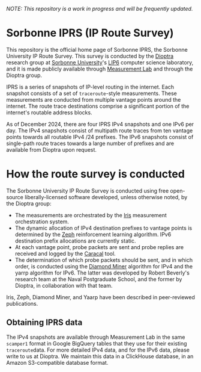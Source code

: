 *NOTE: This repository is a work in progress and will be frequently updated.*

# Sorbonne IPRS (IP Route Survey)

This repository is the official home page of Sorbonne IPRS, the Sorbonne University IP Route Survey.
This survey is conducted by the [Dioptra](https://dioptra.io) research group at [Sorbonne University](https://sorbonne-universite.fr/en)'s [LIP6](https://www.lip6.fr/?LANG=en) computer science laboratory, and it is made publicly available through [Measurement Lab](https://www.measurementlab.net) and through the Dioptra group.

IPRS is a series of snapshots of IP-level routing in the internet.
Each snapshot consists of a set of `traceroute`-style measurements.
These measurements are conducted from multiple vantage points around the internet.
The route trace destinations comprise a significant portion of the internet's routable address blocks.

As of December 2024, there are four IPRS IPv4 snapshots and one IPv6 per day.
The IPv4 snapshots consist of multipath route traces from ten vantage points towards all routable IPv4 /24 prefixes.
The IPv6 snapshots consist of single-path route traces towards a large number of prefixes and are available from Dioptra upon request.

# How the route survey is conducted

The Sorbonne University IP Route Survey is conducted using free open-source liberally-licensed software developed, unless otherwise noted, by the Dioptra group:

* The measurements are orchestrated by the [Iris](https://github.com/dioptra-io/zeph) measurement orchestration system.
* The dynamic allocation of IPv4 destination prefixes to vantage points is determined by the [Zeph](https://github.com/dioptra-io/zeph) reinforcement learning algorithm. IPv6 destination prefix allocations are currently static.
* At each vantage point, probe packets are sent and probe replies are received and logged by the [Caracal](https://github.com/dioptra-io/caracal) tool.
* The determination of which probe packets should be sent, and in which order, is conducted using the [Diamond Miner](https://github.com/dioptra-io/diamond-miner) algorithm for IPv4 and the yarrp algorithm for IPv6. The latter was developed by Robert Beverly's research team at the Naval Postgraduate School, and the former by Dioptra, in collaboration with that team.

Iris, Zeph, Diamond Miner, and Yaarp have been described in peer-reviewed publications. 

## Obtaining IPRS data

The IPv4 snapshots are available through Measurement Lab in the same `scamper1` format in Google BigQuery tables that they use for their existing `traceroute`data.
For more detailed IPv4 data, and for the IPv6 data, please write to us at Dioptra.
We maintain this data in a ClickHouse database, in an Amazon S3-compatible database format.

